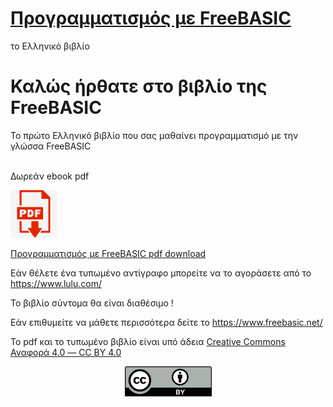 # [Προγραμματισμός με FreeBASIC](https://freebasicbook.wordpress.com/)

το Ελληνικό βιβλίο

# Καλώς ήρθατε στο βιβλίο της FreeBASIC

Το πρώτο Ελληνικό βιβλίο που σας μαθαίνει προγραμματισμό με την γλώσσα FreeBASIC

<div align="center">
<img title="" src="images/1stpage3D-186χ302.png" alt="" data-align="center">
</div>
Δωρεάν ebook pdf

[<img title="" src="images/pdf-icon.png" alt="" width="74">](https://github.com/demosthenesk/Programming-with-FreeBASIC-Book-GR/raw/master/%CE%A0%CF%81%CE%BF%CE%B3%CF%81%CE%B1%CE%BC%CE%BC%CE%B1%CF%84%CE%B9%CF%83%CE%BC%CF%8C%CF%82%20%CE%BC%CE%B5%20FreeBASIC%20%5Bebook%5D.pdf)

[Προγραμματισμός με FreeBASIC pdf download](https://github.com/demosthenesk/Programming-with-FreeBASIC-Book-GR/raw/master/%CE%A0%CF%81%CE%BF%CE%B3%CF%81%CE%B1%CE%BC%CE%BC%CE%B1%CF%84%CE%B9%CF%83%CE%BC%CF%8C%CF%82%20%CE%BC%CE%B5%20FreeBASIC%20%5Bebook%5D.pdf)

Εάν θέλετε ένα τυπωμένο αντίγραφο μπορείτε να το αγοράσετε από το https://www.lulu.com/

Το βιβλίο σύντομα θα είναι διαθέσιμο !

Εάν επιθυμείτε να μάθετε περισσότερα δείτε το https://www.freebasic.net/

Το pdf και το τυπωμένο βιβλίο είναι υπό άδεια [Creative Commons Αναφορά 4.0 — CC BY 4.0](https://creativecommons.org/licenses/by/4.0/legalcode.el)

<div align="center">
<img title="" src="images/by.png" alt="" width="139" data-align="center">
</div>
